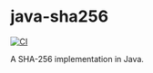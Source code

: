 # java-sha256

[![CI](https://github.com/meyfa/java-sha256/actions/workflows/main.yml/badge.svg)](https://github.com/meyfa/java-sha256/actions/workflows/main.yml)

A SHA-256 implementation in Java.
